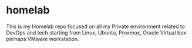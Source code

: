 # homelab
This is my Homelab repo focused on all my Private environment related to DevOps and tech starting from Linux, Ubuntu, Proxmox, Oracle Virtual box perhaps VMware workstation.

